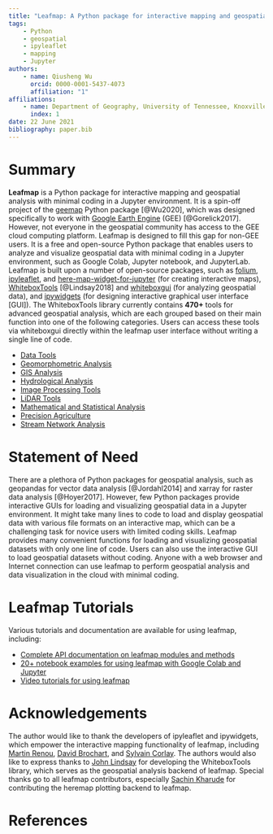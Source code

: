 ```yaml
---
title: "Leafmap: A Python package for interactive mapping and geospatial analysis with minimal coding in a Jupyter environment"
tags:
    - Python
    - geospatial
    - ipyleaflet
    - mapping
    - Jupyter
authors:
    - name: Qiusheng Wu
      orcid: 0000-0001-5437-4073
      affiliation: "1"
affiliations:
    - name: Department of Geography, University of Tennessee, Knoxville, TN 37996, United States
      index: 1
date: 22 June 2021
bibliography: paper.bib
---
```


# Summary

**Leafmap** is a Python package for interactive mapping and geospatial analysis with minimal coding in a Jupyter environment. It is a spin-off project of the [geemap](https://geemap.org) Python package [@Wu2020], which was designed specifically to work with [Google Earth Engine](https://earthengine.google.com) (GEE) [@Gorelick2017]. However, not everyone in the geospatial community has access to the GEE cloud computing platform. Leafmap is designed to fill this gap for non-GEE users. It is a free and open-source Python package that enables users to analyze and visualize geospatial data with minimal coding in a Jupyter environment, such as Google Colab, Jupyter notebook, and JupyterLab. Leafmap is built upon a number of open-source packages, such as [folium](https://github.com/python-visualization/folium), [ipyleaflet](https://github.com/jupyter-widgets/ipyleaflet), and [here-map-widget-for-jupyter](https://github.com/heremaps/here-map-widget-for-jupyter) (for creating interactive maps), [WhiteboxTools](https://github.com/jblindsay/whitebox-tools) [@Lindsay2018] and [whiteboxgui](https://github.com/giswqs/whiteboxgui) (for analyzing geospatial data), and [ipywidgets](https://github.com/jupyter-widgets/ipywidgets) (for designing interactive graphical user interface [GUI]). The WhiteboxTools library currently contains **470+** tools for advanced geospatial analysis, which are each grouped based on their main function into one of the following categories. Users can access these tools via whiteboxgui directly within the leafmap user interface without writing a single line of code.

-   [Data Tools](https://jblindsay.github.io/wbt_book/available_tools/data_tools.html)
-   [Geomorphometric Analysis](https://jblindsay.github.io/wbt_book/available_tools/geomorphometric_analysis.html)
-   [GIS Analysis](https://jblindsay.github.io/wbt_book/available_tools/gis_analysis.html)
-   [Hydrological Analysis](https://jblindsay.github.io/wbt_book/available_tools/hydrological_analysis.html)
-   [Image Processing Tools](https://jblindsay.github.io/wbt_book/available_tools/image_processing_tools.html)
-   [LiDAR Tools](https://jblindsay.github.io/wbt_book/available_tools/lidar_tools.html)
-   [Mathematical and Statistical Analysis](https://jblindsay.github.io/wbt_book/available_tools/mathand_stats_tools.html)
-   [Precision Agriculture](https://jblindsay.github.io/wbt_book/available_tools/precision_agriculture.html)
-   [Stream Network Analysis](https://jblindsay.github.io/wbt_book/available_tools/stream_network_analysis.html)

# Statement of Need

There are a plethora of Python packages for geospatial analysis, such as geopandas for vector data analysis [@Jordahl2014] and xarray for raster data analysis [@Hoyer2017]. However, few Python packages provide interactive GUIs for loading and visualizing geospatial data in a Jupyter environment. It might take many lines to code to load and display geospatial data with various file formats on an interactive map, which can be a challenging task for novice users with limited coding skills. Leafmap provides many convenient functions for loading and visualizing geospatial datasets with only one line of code. Users can also use the interactive GUI to load geospatial datasets without coding. Anyone with a web browser and Internet connection can use leafmap to perform geospatial analysis and data visualization in the cloud with minimal coding.

# Leafmap Tutorials

Various tutorials and documentation are available for using leafmap, including:

-   [Complete API documentation on leafmap modules and methods](https://leafmap.org)
-   [20+ notebook examples for using leafmap with Google Colab and Jupyter](https://leafmap.org/tutorials)
-   [Video tutorials for using leafmap](https://gishub.org/youtube-leafmap)

# Acknowledgements

The author would like to thank the developers of ipyleaflet and ipywidgets, which empower the interactive mapping functionality of leafmap, including [Martin Renou](https://github.com/martinRenou), [David Brochart](https://github.com/davidbrochart), and [Sylvain Corlay](https://github.com/SylvainCorlay). The authors would also like to express thanks to [John Lindsay](https://github.com/jblindsay) for developing the WhiteboxTools library, which serves as the geospatial analysis backend of leafmap. Special thanks go to all leafmap contributors, especially [Sachin Kharude](https://github.com/sackh) for contributing the heremap plotting backend to leafmap.

# References

